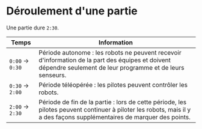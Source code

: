 # Déroulement d'une partie

Une partie dure `2:30`.

| Temps            | Information |
|------------------|-------------|
| `0:00` → `0:30`  | Période autonome : les robots ne peuvent recevoir d'information de la part des équipes et doivent dépendre seulement de leur programme et de leurs senseurs. |
| `0:30` → `2:00`  | Période téléopérée : les pilotes peuvent contrôler les robots. |
| `2:00` → `2:30`  | Période de fin de la partie : lors de cette période, les pilotes peuvent continuer à piloter les robots, mais il y a des façons supplémentaires de marquer des points. |